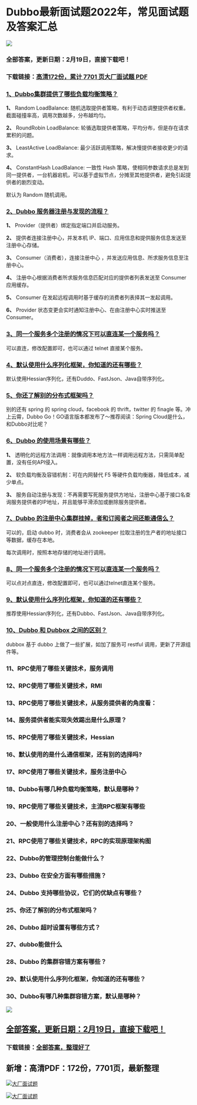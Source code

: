 # Dubbo最新面试题2022年，常见面试题及答案汇总

<a href="https://www.souyunku.com/?p=397" target="_blank"  ><img src="https://www.souyunku.com/wp-content/uploads/idea/zhengban.png" ></a>
### 全部答案，更新日期：2月19日，直接下载吧！

### 下载链接：[高清172份，累计 7701 页大厂面试题  PDF](https://gitee.com/souyunku/DevBooks/blob/master/docs/index.md)



### [1、Dubbo集群提供了哪些负载均衡策略？](https://gitee.com/souyunku/DevBooks/blob/master/docs/Dubbo/Dubbo最新面试题2021年，常见面试题及答案汇总.md#1dubbo集群提供了哪些负载均衡策略)  


**1、** Random LoadBalance: 随机选取提供者策略，有利于动态调整提供者权重。截面碰撞率高，调用次数越多，分布越均匀。

**2、** RoundRobin LoadBalance: 轮循选取提供者策略，平均分布，但是存在请求累积的问题。

**3、** LeastActive LoadBalance: 最少活跃调用策略，解决慢提供者接收更少的请求。

**4、** ConstantHash LoadBalance: 一致性 Hash 策略，使相同参数请求总是发到同一提供者，一台机器宕机，可以基于虚拟节点，分摊至其他提供者，避免引起提供者的剧烈变动。

默认为 Random 随机调用。


### [2、Dubbo 服务器注册与发现的流程？](https://gitee.com/souyunku/DevBooks/blob/master/docs/Dubbo/Dubbo最新面试题2021年，常见面试题及答案汇总.md#2dubbo-服务器注册与发现的流程)  


**1、** Provider（提供者）绑定指定端口并启动服务。

**2、** 提供者连接注册中心，并发本机 IP、端口、应用信息和提供服务信息发送至注册中心存储。

**3、** Consumer（消费者），连接注册中心 ，并发送应用信息、所求服务信息至注册中心。

**4、** 注册中心根据消费者所求服务信息匹配对应的提供者列表发送至 Consumer 应用缓存。

**5、** Consumer 在发起远程调用时基于缓存的消费者列表择其一发起调用。

**6、** Provider 状态变更会实时通知注册中心、在由注册中心实时推送至 Consumer。


### [3、同一个服务多个注册的情况下可以直连某一个服务吗？](https://gitee.com/souyunku/DevBooks/blob/master/docs/Dubbo/Dubbo最新面试题2021年，常见面试题及答案汇总.md#3同一个服务多个注册的情况下可以直连某一个服务吗)  


可以直连，修改配置即可，也可以通过 telnet 直接某个服务。


### [4、默认使用什么序列化框架，你知道的还有哪些？](https://gitee.com/souyunku/DevBooks/blob/master/docs/Dubbo/Dubbo最新面试题2021年，常见面试题及答案汇总.md#4默认使用什么序列化框架你知道的还有哪些)  


默认使用Hessian序列化，还有Duddo、FastJson、Java自带序列化。


### [5、你还了解别的分布式框架吗？](https://gitee.com/souyunku/DevBooks/blob/master/docs/Dubbo/Dubbo最新面试题2021年，常见面试题及答案汇总.md#5你还了解别的分布式框架吗)  


别的还有 spring 的 spring cloud，facebook 的 thrift，twitter 的 finagle 等。冲上云霄，Dubbo Go！GO语言版本都发布了～推荐阅读：Spring Cloud是什么，和Dubbo对比呢？


### [6、Dubbo 的使用场景有哪些？](https://gitee.com/souyunku/DevBooks/blob/master/docs/Dubbo/Dubbo最新面试题2021年，常见面试题及答案汇总.md#6dubbo-的使用场景有哪些)  


**1、** 透明化的远程方法调用：就像调用本地方法一样调用远程方法，只需简单配置，没有任何API侵入。

**2、** 软负载均衡及容错机制：可在内网替代 F5 等硬件负载均衡器，降低成本，减少单点。

**3、** 服务自动注册与发现：不再需要写死服务提供方地址，注册中心基于接口名查询服务提供者的IP地址，并且能够平滑添加或删除服务提供者。


### [7、Dubbo 的注册中心集群挂掉，者和订阅者之间还能通信么？](https://gitee.com/souyunku/DevBooks/blob/master/docs/Dubbo/Dubbo最新面试题2021年，常见面试题及答案汇总.md#7dubbo-的注册中心集群挂掉者和订阅者之间还能通信么)  


可以的，启动 dubbo 时，消费者会从 zookeeper 拉取注册的生产者的地址接口等数据，缓存在本地。

每次调用时，按照本地存储的地址进行调用。


### [8、同一个服务多个注册的情况下可以直连某一个服务吗？](https://gitee.com/souyunku/DevBooks/blob/master/docs/Dubbo/Dubbo最新面试题2021年，常见面试题及答案汇总.md#8同一个服务多个注册的情况下可以直连某一个服务吗)  


可以点对点直连，修改配置即可，也可以通过telnet直连某个服务。


### [9、默认使用什么序列化框架，你知道的还有哪些？](https://gitee.com/souyunku/DevBooks/blob/master/docs/Dubbo/Dubbo最新面试题2021年，常见面试题及答案汇总.md#9默认使用什么序列化框架你知道的还有哪些)  


推荐使用Hessian序列化，还有Dubbo、FastJson、Java自带序列化。


### [10、Dubbo 和 Dubbox 之间的区别？](https://gitee.com/souyunku/DevBooks/blob/master/docs/Dubbo/Dubbo最新面试题2021年，常见面试题及答案汇总.md#10dubbo-和-dubbox-之间的区别)  


dubbox 基于 dubbo 上做了一些扩展，如加了服务可 restful 调用，更新了开源组件等。


### 11、RPC使用了哪些关键技术，服务调用
### 12、RPC使用了哪些关键技术，RMI
### 13、RPC使用了哪些关键技术，从服务提供者的角度看：
### 14、服务提供者能实现失效踢出是什么原理？
### 15、RPC使用了哪些关键技术，Hessian
### 16、默认使用的是什么通信框架，还有别的选择吗?
### 17、RPC使用了哪些关键技术，服务注册中心
### 18、Dubbo有哪几种负载均衡策略，默认是哪种？
### 19、RPC使用了哪些关键技术，主流RPC框架有哪些
### 20、一般使用什么注册中心？还有别的选择吗？
### 21、RPC使用了哪些关键技术，RPC的实现原理架构图
### 22、Dubbo的管理控制台能做什么？
### 23、Dubbo 在安全方面有哪些措施？
### 24、Dubbo 支持哪些协议，它们的优缺点有哪些？
### 25、你还了解别的分布式框架吗？
### 26、Dubbo 超时设置有哪些方式？
### 27、dubbo能做什么
### 28、Dubbo 的集群容错方案有哪些？
### 29、默认使用什么序列化框架，你知道的还有哪些？
### 30、Dubbo有哪几种集群容错方案，默认是哪种？




<a href="https://www.souyunku.com/?p=397" target="_blank"  ><img src="https://www.souyunku.com/wp-content/uploads/idea/zhengban.png" ></a>
## [全部答案，更新日期：2月19日，直接下载吧！](https://gitee.com/souyunku/DevBooks/blob/master/docs/daan.md)

### 下载链接：[全部答案，整理好了](https://gitee.com/souyunku/DevBooks/blob/master/docs/daan.md)




## 新增：高清PDF：172份，7701页，最新整理

[![大厂面试题](https://www.souyunku.com/wp-content/uploads/weixin/mst.png "架构师专栏")](https://www.souyunku.com/wp-content/uploads/weixin/githup-weixin.png "架构师专栏")

[![大厂面试题](https://www.souyunku.com/wp-content/uploads/weixin/githup-weixin.png "架构师专栏")](https://www.souyunku.com/wp-content/uploads/weixin/githup-weixin.png "架构师专栏")
